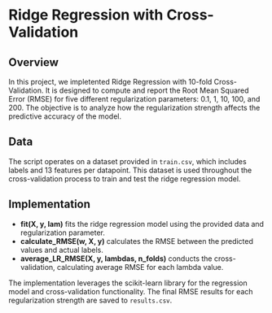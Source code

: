 # Ridge Regression with Cross-Validation
## Overview
In this project, we impletented Ridge Regression with 10-fold Cross-Validation. It is designed to compute and report the Root Mean Squared Error (RMSE) for five different regularization parameters: 0.1, 1, 10, 100, and 200. The objective is to analyze how the regularization strength affects the predictive accuracy of the model.

## Data
The script operates on a dataset provided in `train.csv`, which includes labels and 13 features per datapoint. This dataset is used throughout the cross-validation process to train and test the ridge regression model.

## Implementation
- **fit(X, y, lam)** fits the ridge regression model using the provided data and regularization parameter.
- **calculate_RMSE(w, X, y)** calculates the RMSE between the predicted values and actual labels.
- **average_LR_RMSE(X, y, lambdas, n_folds)** conducts the cross-validation, calculating average RMSE for each lambda value.

The implementation leverages the scikit-learn library for the regression model and cross-validation functionality. The final RMSE results for each regularization strength are saved to `results.csv`.
